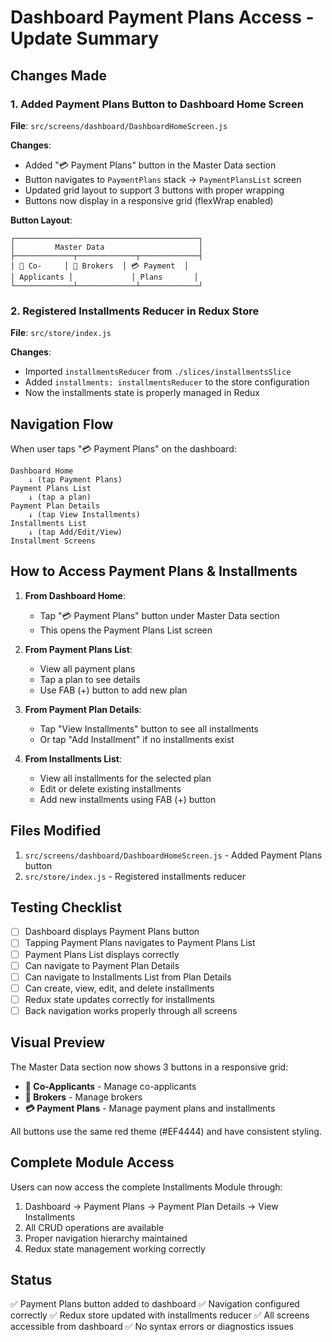 # Dashboard Payment Plans Access - Update Summary

## Changes Made

### 1. Added Payment Plans Button to Dashboard Home Screen
**File**: `src/screens/dashboard/DashboardHomeScreen.js`

**Changes**:
- Added "💳 Payment Plans" button in the Master Data section
- Button navigates to `PaymentPlans` stack → `PaymentPlansList` screen
- Updated grid layout to support 3 buttons with proper wrapping
- Buttons now display in a responsive grid (flexWrap enabled)

**Button Layout**:
```
┌─────────────────────────────────────────┐
│         Master Data                     │
├─────────────┬─────────────┬─────────────┤
│ 👥 Co-     │ 🤝 Brokers  │ 💳 Payment  │
│ Applicants │             │ Plans       │
└─────────────┴─────────────┴─────────────┘
```

### 2. Registered Installments Reducer in Redux Store
**File**: `src/store/index.js`

**Changes**:
- Imported `installmentsReducer` from `./slices/installmentsSlice`
- Added `installments: installmentsReducer` to the store configuration
- Now the installments state is properly managed in Redux

## Navigation Flow

When user taps "💳 Payment Plans" on the dashboard:

```
Dashboard Home
    ↓ (tap Payment Plans)
Payment Plans List
    ↓ (tap a plan)
Payment Plan Details
    ↓ (tap View Installments)
Installments List
    ↓ (tap Add/Edit/View)
Installment Screens
```

## How to Access Payment Plans & Installments

1. **From Dashboard Home**:
   - Tap "💳 Payment Plans" button under Master Data section
   - This opens the Payment Plans List screen

2. **From Payment Plans List**:
   - View all payment plans
   - Tap a plan to see details
   - Use FAB (+) button to add new plan

3. **From Payment Plan Details**:
   - Tap "View Installments" button to see all installments
   - Or tap "Add Installment" if no installments exist

4. **From Installments List**:
   - View all installments for the selected plan
   - Edit or delete existing installments
   - Add new installments using FAB (+) button

## Files Modified

1. `src/screens/dashboard/DashboardHomeScreen.js` - Added Payment Plans button
2. `src/store/index.js` - Registered installments reducer

## Testing Checklist

- [ ] Dashboard displays Payment Plans button
- [ ] Tapping Payment Plans navigates to Payment Plans List
- [ ] Payment Plans List displays correctly
- [ ] Can navigate to Payment Plan Details
- [ ] Can navigate to Installments List from Plan Details
- [ ] Can create, view, edit, and delete installments
- [ ] Redux state updates correctly for installments
- [ ] Back navigation works properly through all screens

## Visual Preview

The Master Data section now shows 3 buttons in a responsive grid:
- **👥 Co-Applicants** - Manage co-applicants
- **🤝 Brokers** - Manage brokers
- **💳 Payment Plans** - Manage payment plans and installments

All buttons use the same red theme (#EF4444) and have consistent styling.

## Complete Module Access

Users can now access the complete Installments Module through:
1. Dashboard → Payment Plans → Payment Plan Details → View Installments
2. All CRUD operations are available
3. Proper navigation hierarchy maintained
4. Redux state management working correctly

## Status

✅ Payment Plans button added to dashboard
✅ Navigation configured correctly
✅ Redux store updated with installments reducer
✅ All screens accessible from dashboard
✅ No syntax errors or diagnostics issues

